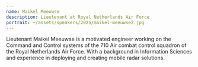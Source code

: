 ```yaml
---
name: Maikel Meeuwse
description: Lieutenant at Royal Netherlands Air Force
portrait: ~/assets/speakers/2025/maikel-meeuwse2.jpg
---
```


Lieutenant Maikel Meeuwse is a motivated engineer working on the Command and Control systems of the 710 Air combat control squadron of the Royal Netherlands Air Force. With a background in Information Sciences and experience in deploying and creating mobile radar solutions.
